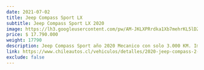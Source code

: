 ```yaml
---
date: 2021-07-02
title: Jeep Compass Sport LX
subtitle: Jeep Compass Sport LX 2020
image: https://lh3.googleusercontent.com/pw/AM-JKLXPRrdka1Xb7mehrKL5lDZqWxO01CY4gDia5gSqjN5tqmlKmzdt_Dr6SzUPBmNIQLrO8ZfYi4OrK7I4uKC9nHn2mXtw8fRdNXpmEN_p7Nk3lIFl9R9AnpVx2uwZ5Z9R3EkcR2vj-IeMCv1YBWq3p9sbRw=w828-h621-no?authuser=0
price: $ 17.790.000
weight: 17790
description: Jeep Compass Sport año 2020 Mecanico con solo 3.000 KM. Impecable, mantención recien realizada. Click para detalles
link: https://www.chileautos.cl/vehiculos/detalles/2020-jeep-compass-2-4-sport-lx/CL-AD-11608021/?Cr=1
exclude: false
---
```

